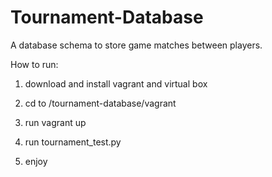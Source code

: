 # Tournament-Database
A database schema to store game matches between players.


How to run:

  1. download and install vagrant and virtual box
  
  2. cd to /tournament-database/vagrant
  
  3. run vagrant up
  
  4. run tournament_test.py
  
  5. enjoy
 
 
 
 
